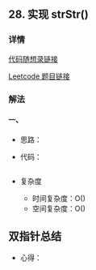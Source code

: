 ## 28. 实现 strStr()

### 详情

[代码随想录链接]()

[Leetcode 题目链接]()

### 解法

#### 一、

- 思路：

- 代码：

  ```js

  ```

- 复杂度

  - 时间复杂度：O()
  - 空间复杂度：O()

## 双指针总结

- 心得：